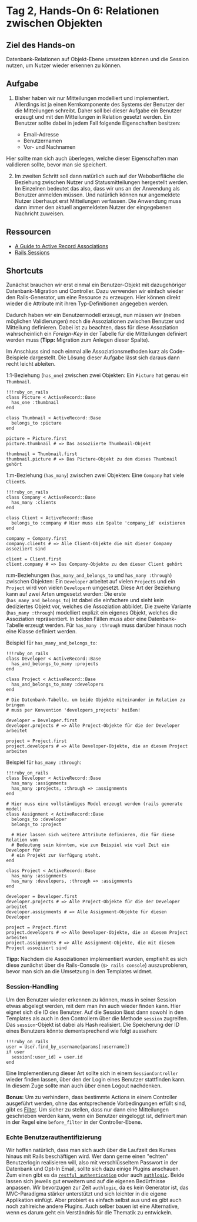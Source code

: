 # Tag 2, Hands-On 6: Relationen zwischen Objekten

## Ziel des Hands-on

Datenbank-Relationen auf Objekt-Ebene umsetzen können und die Session nutzen,
um Nutzer wieder erkennen zu können.

## Aufgabe

1. Bisher haben wir nur Mitteilungen modelliert und implementiert. Allerdings
  ist ja einen Kernkomponente des Systems der Benutzer der die Mitteilungen
  schreibt. Daher soll bei dieser Aufgabe ein Benutzer erzeugt und mit den
  Mitteilungen in Relation gesetzt werden. Ein Benutzer sollte dabei in jedem
  Fall folgende Eigenschaften besitzen:

    * Email-Adresse
    * Benutzernamen
    * Vor- und Nachnamen

  Hier sollte man sich auch überlegen, welche dieser Eigenschaften man
  validieren sollte, bevor man sie speichert.

2. Im zweiten Schritt soll dann natürlich auch auf der Weboberfläche die
  Beziehung zwischen Nutzer und Statusmitteilungen hergestellt werden. Im
  Einzelnen bedeutet das also, dass wir uns an der Anwendung als Benutzer
  anmelden müssen. Und natürlich können nur angemeldete Nutzer überhaupt erst
  Mitteilungen verfassen. Die Anwendung muss dann immer den aktuell angemeldeten
  Nutzer der eingegebenen Nachricht zuweisen.

## Ressourcen

* [A Guide to Active Record Associations](http://guides.rails.info/association_basics.html "A Guide to Active Record Associations")
* [Rails Sessions](http://guides.rails.info/action_controller_overview.html#session "Action Controller Overview – Sessions")

## Shortcuts

Zunächst brauchen wir erst einmal ein Benutzer-Objekt mit dazugehöriger
Datenbank-Migration und Controller. Dazu verwenden wir einfach wieder den
Rails-Generator, um eine Resource zu erzeugen. Hier können direkt wieder die
Attribute mit ihren Typ-Definitionen angegeben werden.

Dadurch haben wir ein Benutzermodell erzeugt, nun müssen wir (neben möglichen
Validierungen) noch die Assoziationen zwischen Benutzer und Mitteilung
definieren. Dabei ist zu beachten, dass für diese Assoziation wahrscheinlich
ein *Foreign-Key* in der Tabelle für die Mitteilungen definiert werden muss
(**Tipp:** Migration zum Anlegen dieser Spalte).

Im Anschluss sind noch einmal alle Assoziationsmethoden kurz als Code-Beispiele
dargestellt. Die Lösung dieser Aufgabe lässt sich daraus dann recht leicht
ableiten.

1:1-Beziehung (`has_one`) zwischen zwei Objekten: Ein `Picture` hat genau ein
`Thumbnail`.

    !!!ruby_on_rails
    class Picture < ActiveRecord::Base
      has_one :thumbnail
    end

    class Thumbnail < ActiveRecord::Base
      belongs_to :picture
    end

    picture = Picture.first
    picture.thumbnail # => Das assoziierte Thumbnail-Objekt

    thumbnail = Thumbnail.first
    thumbnail.picture # => Das Picture-Objekt zu dem dieses Thumbnail gehört

1:m-Beziehung (`has_many`) zwischen zwei Objekten: Eine `Company` hat viele
`Client`s.

    !!!ruby_on_rails
    class Company < ActiveRecord::Base
      has_many :clients
    end

    class Client < ActiveRecord::Base
      belongs_to :company # Hier muss ein Spalte 'company_id' existieren
    end

    company = Company.first
    company.clients # => Alle Client-Objekte die mit dieser Company assoziiert sind

    client = Client.first
    client.company # => Das Company-Objekte zu dem dieser Client gehört

n:m-Beziehungen (`has_many_and_belongs_to` und `has_many :through`) zwischen
Objekten: Ein `Developer` arbeitet auf vielen `Project`s und ein `Project`
wird von vielen `Developer`n umgesetzt. Diese Art der Beziehung kann auf zwei
Arten umgesetzt werden: Die erste (`has_many_and_belongs_to`) ist dabei die
einfachere und sieht kein dediziertes Objekt vor, welches die Assoziation
abbildet. Die zweite Variante (`has_many :through`) modelliert explizit ein eigenes
Objekt, welches die Assoziation repräsentiert. In beiden Fällen muss aber eine
Datenbank-Tabelle erzeugt werden. Für `has_many :through` muss darüber hinaus
noch eine Klasse definiert werden.

Beispiel für `has_many_and_belongs_to`:

    !!!ruby_on_rails
    class Developer < ActiveRecord::Base
      has_and_belongs_to_many :projects
    end

    class Project < ActiveRecord::Base
      has_and_belongs_to_many :developers
    end

    # Die Datenbank-Tabelle, um beide Objekte miteinander in Relation zu bringen
    # muss per Konvention 'developers_projects' heißen!

    developer = Developer.first
    developer.projects # => Alle Project-Objekte für die der Developer arbeitet

    project = Project.first
    project.developers # => Alle Developer-Objekte, die an diesem Project arbeiten

Beispiel für `has_many :through`:

    !!!ruby_on_rails
    class Developer < ActiveRecord::Base
      has_many :assignments
      has_many :projects, :through => :assignments
    end

    # Hier muss eine vollständiges Model erzeugt werden (rails generate model)
    class Assignment < ActiveRecord::Base
      belongs_to :developer
      belongs_to :project

      # Hier lassen sich weitere Attribute definieren, die für diese Relation von
      # Bedeutung sein könnten, wie zum Beispiel wie viel Zeit ein Developer für
      # ein Projekt zur Verfügung steht.
    end

    class Project < ActiveRecord::Base
      has_many :assignments
      has_many :developers, :through => :assignments
    end

    developer = Developer.first
    developer.projects # => Alle Project-Objekte für die der Developer arbeitet
    developer.assignments # => Alle Assignment-Objekte für diesen Developer

    project = Project.first
    project.developers # => Alle Developer-Objekte, die an diesem Project arbeiten
    project.assignments # => Alle Assignment-Objekte, die mit diesem Project assoziiert sind

**Tipp:** Nachdem die Assoziationen implementiert wurden, empfiehlt es sich
diese zunächst über die Rails-Console (`$> rails console`) auszuprobieren,
bevor man sich an die Umsetzung in den Templates widmet.

### Session-Handling

Um den Benutzer wieder erkennen zu können, muss in seiner Session etwas
abgelegt werden, mit dem man ihn auch wieder finden kann. Hier eignet sich die
ID des Benutzer. Auf die Session lässt dann sowohl in den Templates als auch
in den Controllern über die Methode `session` zugreifen. Das `session`-Objekt
ist dabei als Hash realisiert. Die Speicherung der ID eines Benutzers könnte
dementsprechend wie folgt aussehen:

    !!!ruby_on_rails
    user = User.find_by_username(params[:username])
    if user
      session[:user_id] = user.id
    end

Eine Implementierung dieser Art sollte sich in einem `SessionController`
wieder finden lassen, über den der Login eines Benutzer stattfinden kann. In
diesem Zuge sollte man auch über einen Logout nachdenken.

**Bonus:** Um zu verhindern, dass bestimmte Actions in einem Controller
ausgeführt werden, ohne das entsprechende Vorbedingungen erfüllt sind, gibt es
[Filter](http://guides.rails.info/action_controller_overview.html#filters
"Action Controller Overview – Filter"). Um sicher zu stellen, dass nur dann
eine Mitteilungen geschrieben werden kann, wenn ein Benutzer eingeloggt ist,
definiert man in der Regel eine `before_filter` in der Controller-Ebene.

### Echte Benutzerauthentifizierung

Wir hoffen natürlich, dass man sich auch über die Laufzeit des Kurses hinaus
mit Rails beschäftigen wird. Wer dann gerne einen "echten" Benutzerlogin
realisieren will, also mit verschlüsseltem Passwort in der Datenbank und
Opt-In Email, sollte sich dazu einige Plugins anschauen. Zum einen gibt es da
[`restful_authentication`](http://github.com/technoweenie/restful-authentication
"technoweenie's restful-authentication at master - GitHub") oder auch
[`authlogic`](http://github.com/binarylogic/authlogic "binarylogic's authlogic
at master - GitHub"). Beide lassen sich jeweils gut erweitern und auf die
eigenen Bedürfnisse anpassen. Wir bevorzugen zur Zeit `authlogic`, da es kein
Generator ist, das MVC-Paradigma stärker unterstützt und sich leichter in die
eigene Applikation einfügt. Aber probiert es einfach selbst aus und es gibt
auch noch zahlreiche andere Plugins. Auch selber bauen ist eine Alternative,
wenn es darum geht ein Verständnis für die Thematik zu entwickeln.